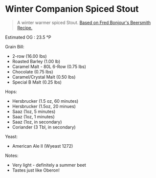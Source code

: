 Winter Companion Spiced Stout
===

> A winter warmer spiced Stout. [Based on Fred Bonjour's Beersmith Recipe.](http://www.beersmith.com/Recipes2/recipe_322.htm)

Estimated OG : 23.5 &#176;P

Grain Bill:

* 2-row (16.00 lbs)
* Roasted Barley (1.00 lb)
* Caramel Malt - 80L 6-Row (0.75 lbs)
* Chocolate (0.75 lbs)
* Caramel/Crystal Malt (0.50 lbs)
* Special B Malt (0.25 lbs)

Hops:

* Hersbrucker (1.5 oz, 60 minutes)
* Hersbrucker (1.5oz, 20 minues)
* Saaz (1oz, 5 minutes)
* Saaz (1oz, 1 minutes)
* Saaz (1oz, in secondary)
* Coriander (3 Tbl, in secondary)

Yeast:

* American Ale II (Wyeast 1272)

Notes:

* Very light - definitely a summer beet
* Tastes just like Oberon!
